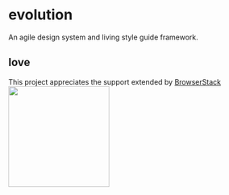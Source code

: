 # evolution
An agile design system and living style guide framework.


## love
This project appreciates the support extended by <a href="https://www.browserstack.com/">BrowserStack</a><br>
<a href="https://www.browserstack.com/"><img src="https://jdickan.github.io/evolution2/evo/image/Logo-01.svg" width="200" height="200" /></a>